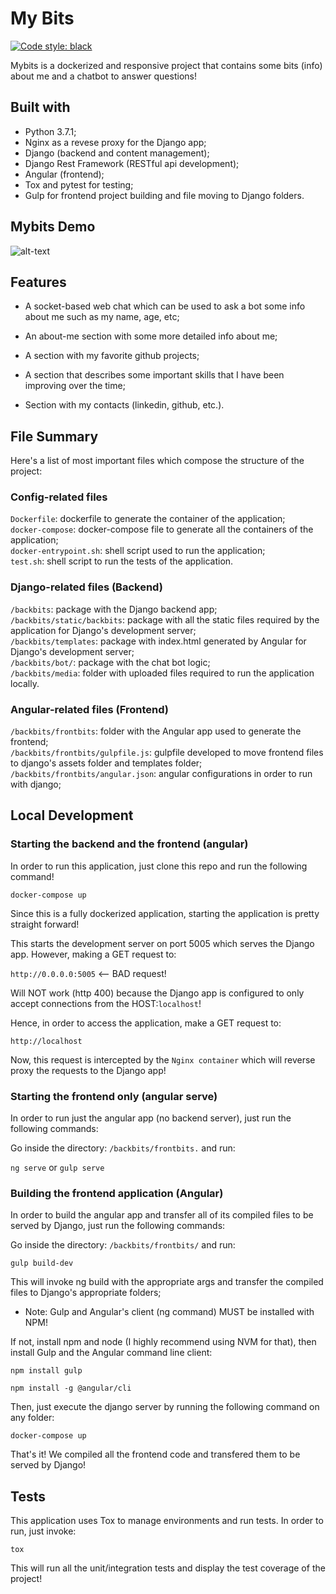 # My Bits
[![Code style: black](https://img.shields.io/badge/code%20style-black-000000.svg)](https://github.com/ambv/black)

Mybits is a dockerized and responsive project that contains some bits (info) about me and a chatbot to answer questions! 

## Built with

* Python 3.7.1;
* Nginx as a revese proxy for the Django app;
* Django (backend and content management);
* Django Rest Framework (RESTful api development);
* Angular (frontend);
* Tox and pytest for testing;
* Gulp for frontend project building and file moving to Django folders.

## Mybits Demo

![alt-text](/backbits/docs/gif/mybits_demo_high.gif)

## Features

* A socket-based web chat which can be used to ask a bot some info about me such as my name, age, etc;

* An about-me section with some more detailed info about me;

* A section with my favorite github projects;

* A section that describes some important skills that I have been improving over the time;

* Section with my contacts (linkedin, github, etc.).

## File Summary

Here's a list of most important files which compose the structure of the project:

### Config-related files

```Dockerfile```: dockerfile to generate the container of the application; <br/>
```docker-compose```: docker-compose file to generate all the containers of the application;  <br/>
```docker-entrypoint.sh```: shell script used to run the application;  <br/>
```test.sh```: shell script to run the tests of the application.  <br/>

### Django-related files (Backend)

```/backbits```: package with the Django backend app;  <br/>
```/backbits/static/backbits```: package with all the static files required by the application for Django's development server;  <br/>
```/backbits/templates```: package with index.html generated by Angular for Django's development server;  <br/>
```/backbits/bot/```: package with the chat bot logic;  <br/>
```/backbits/media```: folder with uploaded files required to run the application locally.  <br/>

### Angular-related files (Frontend)
```/backbits/frontbits```: folder with the Angular app used to generate the frontend;  <br/>
```/backbits/frontbits/gulpfile.js```: gulpfile developed to move frontend files to django's assets folder and templates folder;  <br/>
```/backbits/frontbits/angular.json```: angular configurations in order to run with django;  <br/>

## Local Development

### Starting the backend and the frontend (angular)

In order to run this application, just clone this repo and run the following command!

```docker-compose up```

Since this is a fully dockerized application, starting the application is pretty straight forward!

This starts the development server on port 5005 which serves the Django app. However, making a GET request to:

```http://0.0.0.0:5005```  <-- BAD request!

Will NOT work (http 400) because the Django app is configured to only accept connections from the HOST:```localhost```!

Hence, in order to access the application, make a GET request to:

```http://localhost```

Now, this request is intercepted by the ```Nginx container``` which will reverse proxy the requests to the Django app!


### Starting the frontend only (angular serve)

In order to run just the angular app (no backend server), just run the following commands:

Go inside the directory: ```/backbits/frontbits.``` and run:

```ng serve``` or ```gulp serve```

### Building the frontend application (Angular)

In order to build the angular app and transfer all of its compiled files to be served by Django,
just run the following commands:

Go inside the directory: ```/backbits/frontbits/``` and run:

```gulp build-dev```
 
This will invoke ng build with the appropriate args and transfer the compiled files to Django's appropriate folders;

* Note: Gulp and Angular's client (ng command) MUST be installed with NPM! 

If not, install npm and node (I highly recommend using NVM for that), then install Gulp and the Angular command line client:

```npm install gulp```

```npm install -g @angular/cli```

Then, just execute the django server by running the following command on any folder:

```docker-compose up```

That's it! We compiled all the frontend code and transfered them to be served by Django!

## Tests

This application uses Tox to manage environments and run tests. In order to run, just invoke:

```tox```

This will run all the unit/integration tests and display the test coverage of the project!